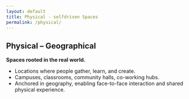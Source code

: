 ```yaml
---
layout: default
title: Physical - selfdriven Spaces
permalink: /physical/
---
```


## Physical – Geographical

**Spaces rooted in the real world.**
- Locations where people gather, learn, and create.
- Campuses, classrooms, community halls, co-working hubs.
- Anchored in geography, enabling face-to-face interaction and shared physical experience.